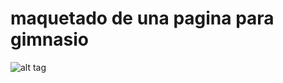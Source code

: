 # maquetado de una pagina para gimnasio

![alt tag](https://lh3.googleusercontent.com/Xp5LHx2mN9I4zvMPEzZHwNi5aApbl58fHMtoeZXjN1PSnLe0V41f1r_cTi-qJSG_7thoGX2cJ3o0rFXCmDLjOHEeVpqXkIZFIbJcZbRzq77vrjg8hryHOMJ6ioCR4xqmIrsq8B5YigfqYTTMzcbE8TsajiD1_t4w6joNZzYKCGt9e0pR12NHnhrvWPgZm4_4fbe3_SzMEWf7xZQ5_SI53QDE8u0PWYpp-4UdF1rO3-XXJ5OeJXb975BQRjTE-GnjBQpbLcKFnCx_A19rlqmqetErCn5O-YwHCh5rC9DieAwN_zS9_I1gtnfC6SlE5PmksiQwZjLeaNyxivQjmCNMXKYjwJfxBcsDJ8nveAC6gu45TlRY4-Q9fX9b8AzZDK6ofG7AlQcGNlCXQL9FsG_H0A_GAOktONXcIkSA9Lu3-IQcCsAK4yCcaUnwGvqlwrnc-6SO01Y8Gwg6BRar22dIeqDUwHNvuY-vnUBdkhqnDgSIUaJZi8_DFcFp2XU7Lif1g1nZjCR2ipZsqV0otgwJK0P_-CGJa1rZesDe4ZctBu_OJyXM3M8jVIugEHNWUb6bHT7npNXo61TlTk06I0NagJEUOEChOyuMsQDp7HmvXo-E5IYSViu5VNAfcq1jmnE0unjYq4VPafdCaNAfczWSpvZTNzqzUolixdRYOwZVN7IuOaUeNslA1bY=w1278-h688-no)